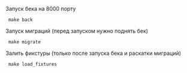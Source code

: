 Запуск бека на 8000 порту
```
 make back
```

Запуск миграций (перед запуском нужно поднять бек)
```
 make migrate
```

Залить фикстуры (только после запуска бека и раскатки миграций)
```
 make load_fixtures
```